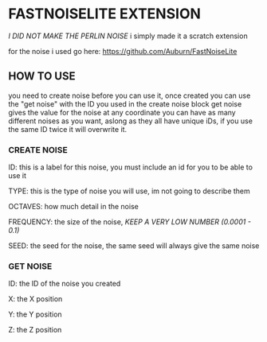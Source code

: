 # FASTNOISELITE EXTENSION
*I DID NOT MAKE THE PERLIN NOISE*
i simply made it a scratch extension

for the noise i used go here:
https://github.com/Auburn/FastNoiseLite

## HOW TO USE
you need to create noise before you can use it, once created you can use the "get noise" with the ID you used in the create noise block
get noise gives the value for the noise at any coordinate
you can have as many different noises as you want, aslong as they all have unique iDs, if you use the same ID twice it will overwrite it.
### CREATE NOISE
ID: this is a label for this noise, you must include an id for you to be able to use it

TYPE: this is the type of noise you will use, im not going to describe them

OCTAVES: how much detail in the noise

FREQUENCY: the size of the noise, *KEEP A VERY LOW NUMBER (0.0001 - 0.1)*

SEED: the seed for the noise, the same seed will always give the same noise


### GET NOISE
ID: the ID of the noise you created

X: the X position

Y: the Y position

Z: the Z position
